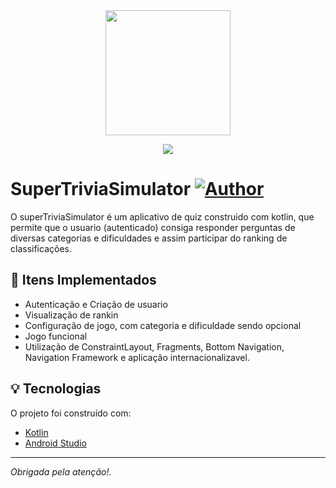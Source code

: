
<div style="text-align:center"><img src="https://i.imgur.com/ztD35wI.jpg" width="200"></div>
<p align="center">
  <img src="http://some_place.com/image.png" />
</p>

# SuperTriviaSimulator [![Author](https://img.shields.io/badge/author-anapaullamb-7225d0?style=flat-square)](https://github.com/anapaullamb)

O superTriviaSimulator é um aplicativo de quiz construido com kotlin, que permite que o usuario (autenticado) consiga responder perguntas de diversas categorias e dificuldades e assim participar do ranking de classificações.
## :page_with_curl: Itens Implementados

  - Autenticação e Criação de usuario
  - Visualização de rankin
  - Configuração de jogo, com categoria e dificuldade sendo opcional
  - Jogo funcional
  - Utilização de ConstraintLayout, Fragments, Bottom Navigation, Navigation Framework e aplicação internacionalizavel.
  

## :bulb: Tecnologias

O projeto foi construído com:

- [Kotlin](https://kotlinlang.org)
- [Android Studio](https://developer.android.com/studio)

---
_Obrigada pela atenção!._
